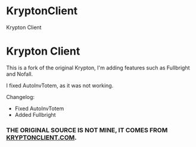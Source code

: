 # KryptonClient
Krypton Client

# Krypton Client
This is a fork of the original Krypton, I'm adding features such as Fullbright and Nofall.

I fixed AutoInvTotem, as it was not working.

Changelog:
- Fixed AutoInvTotem
- Added Fullbright

### THE ORIGINAL SOURCE IS NOT MINE, IT COMES FROM [KRYPTONCLIENT.COM](https://kryptonclient.com).